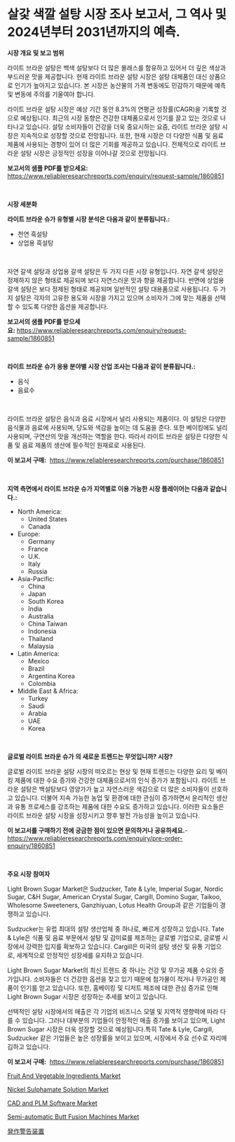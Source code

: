 <p><h1>살갗 색깔 설탕 시장 조사 보고서, 그 역사 및 2024년부터 2031년까지의 예측.</h1></p><p><strong>시장 개요 및 보고 범위</strong></p>
<p><p>라이트 브라운 설탕은 백색 설탕보다 더 많은 몰래스를 함유하고 있어서 더 깊은 색상과 부드러운 맛을 제공합니다. 현재 라이트 브라운 설탕 시장은 설탕 대체품인 대신 상품으로 인기가 높아지고 있습니다. 본 시장은 농산물의 가격 변동에도 민감하기 때문에 예측 및 변동에 주의를 기울여야 합니다.</p><p>라이트 브라운 설탕 시장은 예상 기간 동안 8.3%의 연평균 성장률(CAGR)을 기록할 것으로 예상됩니다. 최근의 시장 동향은 건강한 대체품으로서 인기를 끌고 있는 것으로 나타나고 있습니다. 설탕 소비자들이 건강을 더욱 중요시하는 요즘, 라이트 브라운 설탕 시장은 지속적으로 성장할 것으로 전망됩니다. 또한, 현재 시장은 더 다양한 식품 및 음료 제품에 사용되는 경향이 있어 더 많은 기회를 제공하고 있습니다. 전체적으로 라이트 브라운 설탕 시장은 긍정적인 성장을 이어나갈 것으로 전망됩니다.</p></p>
<p><strong>보고서의 샘플 PDF를 받으세요:</strong> <a href="https://www.reliableresearchreports.com/enquiry/request-sample/1860851">https://www.reliableresearchreports.com/enquiry/request-sample/1860851</a></p>
<p>&nbsp;</p>
<p><strong>시장 세분화</strong></p>
<p><strong>라이트 브라운 슈가 유형별 시장 분석은 다음과 같이 분류됩니다.:</strong></p>
<p><ul><li>천연 흑설탕</li><li>상업용 흑설탕</li></ul></p>
<p>&nbsp;</p>
<p><p>자연 갈색 설탕과 상업용 갈색 설탕은 두 가지 다른 시장 유형입니다. 자연 갈색 설탕은 정제하지 않은 형태로 제공되며 보다 자연스러운 맛과 향을 제공합니다. 반면에 상업용 갈색 설탕은 보다 정제된 형태로 제공되며 일반적인 설탕 대용품으로 사용됩니다. 두 가지 설탕은 각자의 고유한 용도와 시장을 가지고 있으며 소비자가 그에 맞는 제품을 선택할 수 있도록 다양한 옵션을 제공합니다.</p></p>
<p><strong>보고서의 샘플 PDF를 받으세요:</strong>&nbsp;<a href="https://www.reliableresearchreports.com/enquiry/request-sample/1860851">https://www.reliableresearchreports.com/enquiry/request-sample/1860851</a></p>
<p>&nbsp;</p>
<p><strong> 라이트 브라운 슈가 응용 분야별 시장 산업 조사는 다음과 같이 분류됩니다.:</strong></p>
<p><ul><li>음식</li><li>음료수</li></ul></p>
<p>&nbsp;</p>
<p><p>라이트 브라운 설탕은 음식과 음료 시장에서 널리 사용되는 제품이다. 이 설탕은 다양한 음식물과 음료에 사용되며, 당도와 색감을 높이는 데 도움을 준다. 또한 베이킹에도 널리 사용되며, 구연산의 맛을 개선하는 역할을 한다. 따라서 라이트 브라운 설탕은 다양한 식품 및 음료 제품의 생산에 필수적인 원재료로 사용된다.</p></p>
<p><strong>이 보고서 구매:</strong>&nbsp; <a href="https://www.reliableresearchreports.com/purchase/1860851">https://www.reliableresearchreports.com/purchase/1860851</a></p>
<p>&nbsp;</p>
<p><strong>지역 측면에서 라이트 브라운 슈가 지역별로 이용 가능한 시장 플레이어는 다음과 같습니다.:</strong></p>
<p><ul>
    <li>
        North America:
        <ul>
            <li>United States</li>
            <li>Canada</li>
        </ul>
    </li>
    <li>
        Europe:
        <ul>
            <li>Germany</li>
            <li>France</li>
            <li>U.K.</li>
            <li>Italy</li>
            <li>Russia</li>
        </ul>
    </li>
    <li>
        Asia-Pacific:
        <ul>
            <li>China</li>
            <li>Japan</li>
            <li>South Korea</li>
            <li>India</li>
            <li>Australia</li>
            <li>China Taiwan</li>
            <li>Indonesia</li>
            <li>Thailand</li>
            <li>Malaysia</li>
        </ul>
    </li>
    <li>
        Latin America:
        <ul>
            <li>Mexico</li>
            <li>Brazil</li>
            <li>Argentina Korea</li>
            <li>Colombia</li>
        </ul>
    </li>
    <li>
        Middle East & Africa:
        <ul>
            <li>Turkey</li>
            <li>Saudi</li>
            <li>Arabia</li>
            <li>UAE</li>
            <li>Korea</li>
        </ul>
    </li>
    </ul></p>
<p>&nbsp;</p>
<p><strong>글로벌 라이트 브라운 슈가 의 새로운 트렌드는 무엇입니까? 시장?</strong></p>
<p><p>글로벌 라이트 브라운 설탕 시장의 떠오르는 현상 및 현재 트렌드는 다양한 요리 및 베이킹 제품에 대한 수요 증가와 건강한 대체품으로서의 인식 증가가 포함됩니다. 라이트 브라운 설탕은 백설탕보다 영양가가 높고 자연스러운 색감으로 더 많은 소비자들이 선호하고 있습니다. 더불어 지속 가능한 농업 및 환경에 대한 관심이 증가하면서 윤리적인 생산과 유통 프로세스를 강조하는 제품에 대한 수요도 증가하고 있습니다. 이러한 요소들은 라이트 브라운 설탕 시장을 성장시키고 향후 발전 가능성을 높이고 있습니다.</p></p>
<p><strong>이 보고서를 구매하기 전에 궁금한 점이 있으면 문의하거나 공유하세요.</strong>- <a href="https://www.reliableresearchreports.com/enquiry/pre-order-enquiry/1860851">https://www.reliableresearchreports.com/enquiry/pre-order-enquiry/1860851</a></p>
<p>&nbsp;</p>
<p><strong>주요 시장 참여자</strong></p>
<p><p>Light Brown Sugar Market은 Sudzucker, Tate & Lyle, Imperial Sugar, Nordic Sugar, C&H Sugar, American Crystal Sugar, Cargill, Domino Sugar, Taikoo, Wholesome Sweeteners, Ganzhiyuan, Lotus Health Group과 같은 기업들이 경쟁하고 있습니다.</p><p>Sudzucker는 유럽 최대의 설탕 생산업체 중 하나로, 빠르게 성장하고 있습니다. Tate & Lyle은 식품 및 음료 부문에서 설탕 및 감미료를 제조하는 글로벌 기업으로, 글로벌 시장에서 강력한 입지를 확보하고 있습니다. Cargill은 미국의 설탕 생산 및 유통 기업으로, 세계적으로 안정적인 성장세를 유지하고 있습니다.</p><p>Light Brown Sugar Market의 최신 트렌드 중 하나는 건강 및 무가공 제품 수요의 증가입니다. 소비자들은 더 건강한 옵션을 찾고 있기 때문에 첨가물이 적거나 무가공인 제품이 인기를 얻고 있습니다. 또한, 홈베이킹 및 디저트 제조에 대한 관심 증가로 인해 Light Brown Sugar 시장은 성장하는 추세를 보이고 있습니다.</p><p>선택적인 설탕 시장에서의 매출은 각 기업의 비즈니스 모델 및 지역적 영향력에 따라 다를 수 있습니다. 그러나 대부분의 기업들이 안정적인 매출 증가를 보이고 있으며, Light Brown Sugar 시장은 더욱 성장할 것으로 예상됩니다.특히 Tate & Lyle, Cargill, Sudzucker 같은 기업들은 높은 성장률을 보이고 있으며, 시장에서 주요 선수로 자리매김하고 있습니다.</p></p>
<p><strong>이 보고서 구매:</strong>&nbsp;&nbsp;<a href="https://www.reliableresearchreports.com/purchase/1860851">https://www.reliableresearchreports.com/purchase/1860851</a></p>
<p><p><a href="https://view.publitas.com/reportprime-1/fruit-and-vegetable-ingredients-market-size-focuses-on-market-dynamics-in-depth-analysis-and-future-projections-of-its-market-forecasted-for-period-from-2024-to-2031/">Fruit And Vegetable Ingredients Market</a></p><p><a href="https://github.com/Chiragrp22/Market-Research-Report-List-3/blob/main/nickel-sulphamate-solution-market.md">Nickel Sulphamate Solution Market</a></p><p><a href="https://issuu.com/reportprime-2/docs/cad-and-plm-software-market-size-2030.pptx">CAD and PLM Software Market</a></p><p><a href="https://issuu.com/reportprime-2/docs/semi-automatic-butt-fusion-machines-market-size-20">Semi-automatic Butt Fusion Machines Market</a></p><p><a href="https://medium.com/@vedakuvlis2023/%E7%99%BA%E4%BD%9C%E8%AD%A6%E5%91%8A%E3%83%87%E3%83%90%E3%82%A4%E3%82%B9%E5%B8%82%E5%A0%B4%E3%82%A4%E3%83%B3%E3%82%B5%E3%82%A4%E3%83%88-%E5%B8%82%E5%A0%B4%E3%83%88%E3%83%AC%E3%83%B3%E3%83%89-%E6%88%90%E9%95%B7-2024%E5%B9%B4%E3%81%8B%E3%82%892031%E5%B9%B4%E3%81%BE%E3%81%A7%E3%81%AE%E4%BA%88%E6%B8%AC-ff44212fbeb6">発作警告装置</a></p></p>
